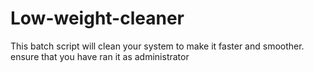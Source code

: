 # Low-weight-cleaner
This batch script will clean your system to make it faster and smoother. ensure that you have ran it as administrator
